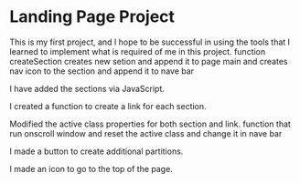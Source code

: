 # Landing Page Project

This is my first project, and I hope to be successful in using the tools that I learned to implement what is required of me in this project.
function createSection creates new setion and append it to page main and creates nav icon to the section and append it to nave bar

I have added the sections via JavaScript.

I created a function to create a link for each section.

Modified the active class properties for both section and link.
function that run onscroll window and reset the active class and change it in nave bar

I made a button to create additional partitions.

I made an icon to go to the top of the page.


